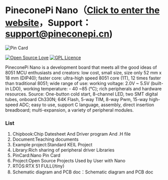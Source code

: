 # PineconePi Nano（[Click to enter the website](http://www.pineconepi.cn)，Support：support@pineconepi.cn)
![Pin Card](https://github.com/pineconepi/Pinecone_Pi_Nano/raw/master/PinCard/PinCard.jpg)

[![Open Source Love](https://badges.frapsoft.com/os/v2/open-source.svg?v=103)](https://github.com/ellerbrock/open-source-badges/)
[![GPL Licence](https://badges.frapsoft.com/os/gpl/gpl.png?v=103)](https://opensource.org/licenses/GPL-3.0/)

PineconePi Nano is a development board that meets all the good ideas of 8051 MCU enthusiasts and creators: low cost, small size, size only 52 mm x 18 mm (DIP40); faster core: ultra-high speed 8051 core (1T), 12 times faster than traditional 8051; wide range of use: working voltage: 2.0V ~ 5.5V (built-in LDO), working temperature: - 40 ~85 (℃); rich peripherals and hardware resources. Source: One-button cold start, 8-channel LED, two SMT digital tubes, onboard Ch330N; 64K Flash, 5-way TIM, 8-way Pwm, 15-way high-speed ADC; easy to use, support C language, assembly, direct insertion breadboard; multi-expansion, a variety of peripheral modules.

###  **List** 

1. Chipbook:Chip Datesheet And Driver program And .H file 
2. Document:Teaching documents
3. Example project:Standard KEIL Project
4. Library:Rich sharing of peripheral driver Libraries
5. PinCard:Nano Pin Card
6. Project:Open Source Projects Used by User with Nano
7. RTOS:RTX 51 FULL(/tiny)
8. Schematic diagram and PCB doc：Schematic diagram and PCB doc
 
 

